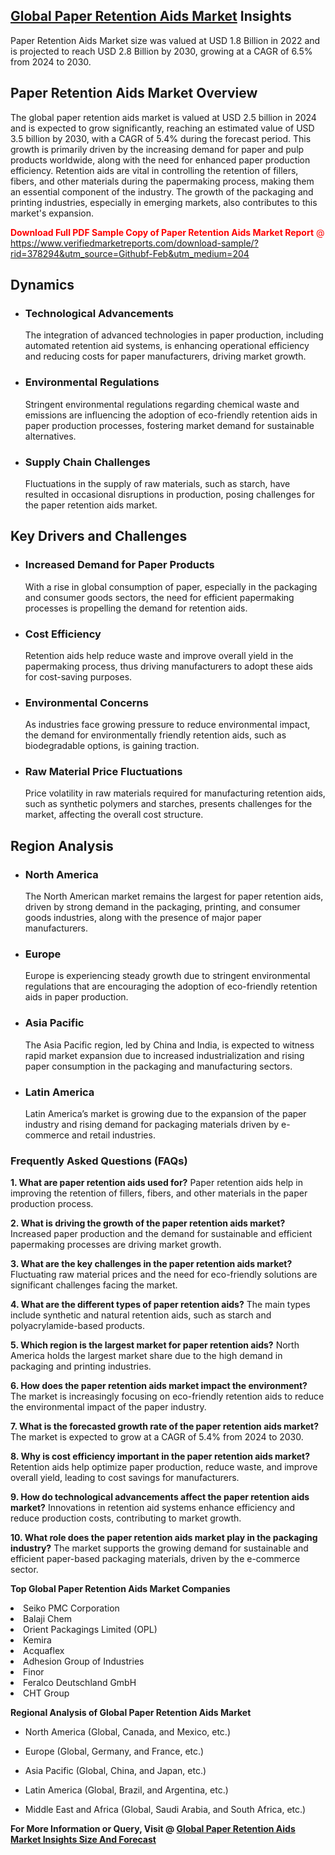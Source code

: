 <h2><a href="https://www.verifiedmarketreports.com/download-sample/?rid=378294&amp;utm_source=Githubf&amp;utm_medium=204" target="_blank">Global Paper Retention Aids Market</a> Insights</h2><p>Paper Retention Aids Market size was valued at USD 1.8 Billion in 2022 and is projected to reach USD 2.8 Billion by 2030, growing at a CAGR of 6.5% from 2024 to 2030.</p><p> <h2>Paper Retention Aids Market Overview</h2> <p>The global paper retention aids market is valued at USD 2.5 billion in 2024 and is expected to grow significantly, reaching an estimated value of USD 3.5 billion by 2030, with a CAGR of 5.4% during the forecast period. This growth is primarily driven by the increasing demand for paper and pulp products worldwide, along with the need for enhanced paper production efficiency. Retention aids are vital in controlling the retention of fillers, fibers, and other materials during the papermaking process, making them an essential component of the industry. The growth of the packaging and printing industries, especially in emerging markets, also contributes to this market's expansion.</p> <p><p><span class=""><span style="color: #ff0000;"><strong>Download Full PDF Sample Copy of Paper Retention Aids Market Report</strong> @ </span><a href="https://www.verifiedmarketreports.com/download-sample/?rid=378294&amp;utm_source=Githubf-Feb&amp;utm_medium=204" target="_blank">https://www.verifiedmarketreports.com/download-sample/?rid=378294&amp;utm_source=Githubf-Feb&amp;utm_medium=204</a></span></p></p> <h2>Dynamics</h2> <ul> <li><h3>Technological Advancements</h3> The integration of advanced technologies in paper production, including automated retention aid systems, is enhancing operational efficiency and reducing costs for paper manufacturers, driving market growth.</li> <li><h3>Environmental Regulations</h3> Stringent environmental regulations regarding chemical waste and emissions are influencing the adoption of eco-friendly retention aids in paper production processes, fostering market demand for sustainable alternatives.</li> <li><h3>Supply Chain Challenges</h3> Fluctuations in the supply of raw materials, such as starch, have resulted in occasional disruptions in production, posing challenges for the paper retention aids market.</li> </ul> <h2>Key Drivers and Challenges</h2> <ul> <li><h3>Increased Demand for Paper Products</h3> With a rise in global consumption of paper, especially in the packaging and consumer goods sectors, the need for efficient papermaking processes is propelling the demand for retention aids.</li> <li><h3>Cost Efficiency</h3> Retention aids help reduce waste and improve overall yield in the papermaking process, thus driving manufacturers to adopt these aids for cost-saving purposes.</li> <li><h3>Environmental Concerns</h3> As industries face growing pressure to reduce environmental impact, the demand for environmentally friendly retention aids, such as biodegradable options, is gaining traction.</li> <li><h3>Raw Material Price Fluctuations</h3> Price volatility in raw materials required for manufacturing retention aids, such as synthetic polymers and starches, presents challenges for the market, affecting the overall cost structure.</li> </ul> <h2>Region Analysis</h2> <ul> <li><h3>North America</h3> The North American market remains the largest for paper retention aids, driven by strong demand in the packaging, printing, and consumer goods industries, along with the presence of major paper manufacturers.</li> <li><h3>Europe</h3> Europe is experiencing steady growth due to stringent environmental regulations that are encouraging the adoption of eco-friendly retention aids in paper production.</li> <li><h3>Asia Pacific</h3> The Asia Pacific region, led by China and India, is expected to witness rapid market expansion due to increased industrialization and rising paper consumption in the packaging and manufacturing sectors.</li> <li><h3>Latin America</h3> Latin America’s market is growing due to the expansion of the paper industry and rising demand for packaging materials driven by e-commerce and retail industries.</li> </ul> <h3>Frequently Asked Questions (FAQs)</h3> <p><strong>1. What are paper retention aids used for?</strong> Paper retention aids help in improving the retention of fillers, fibers, and other materials in the paper production process.</p> <p><strong>2. What is driving the growth of the paper retention aids market?</strong> Increased paper production and the demand for sustainable and efficient papermaking processes are driving market growth.</p> <p><strong>3. What are the key challenges in the paper retention aids market?</strong> Fluctuating raw material prices and the need for eco-friendly solutions are significant challenges facing the market.</p> <p><strong>4. What are the different types of paper retention aids?</strong> The main types include synthetic and natural retention aids, such as starch and polyacrylamide-based products.</p> <p><strong>5. Which region is the largest market for paper retention aids?</strong> North America holds the largest market share due to the high demand in packaging and printing industries.</p> <p><strong>6. How does the paper retention aids market impact the environment?</strong> The market is increasingly focusing on eco-friendly retention aids to reduce the environmental impact of the paper industry.</p> <p><strong>7. What is the forecasted growth rate of the paper retention aids market?</strong> The market is expected to grow at a CAGR of 5.4% from 2024 to 2030.</p> <p><strong>8. Why is cost efficiency important in the paper retention aids market?</strong> Retention aids help optimize paper production, reduce waste, and improve overall yield, leading to cost savings for manufacturers.</p> <p><strong>9. How do technological advancements affect the paper retention aids market?</strong> Innovations in retention aid systems enhance efficiency and reduce production costs, contributing to market growth.</p> <p><strong>10. What role does the paper retention aids market play in the packaging industry?</strong> The market supports the growing demand for sustainable and efficient paper-based packaging materials, driven by the e-commerce sector.</p> </p><p><strong>Top Global Paper Retention Aids Market Companies</strong></p><div data-test-id=""><p><li>Seiko PMC Corporation</li><li> Balaji Chem</li><li> Orient Packagings Limited (OPL)</li><li> Kemira</li><li> Acquaflex</li><li> Adhesion Group of Industries</li><li> Finor</li><li> Feralco Deutschland GmbH</li><li> CHT Group</li></p><div><strong>Regional Analysis of&nbsp;Global Paper Retention Aids Market</strong></div><ul><li dir="ltr"><p dir="ltr">North America&nbsp;(Global, Canada, and Mexico, etc.)</p></li><li dir="ltr"><p dir="ltr">Europe (Global, Germany, and France, etc.)</p></li><li dir="ltr"><p dir="ltr">Asia Pacific&nbsp;(Global, China, and Japan, etc.)</p></li><li dir="ltr"><p dir="ltr">Latin America&nbsp;(Global, Brazil, and Argentina, etc.)</p></li><li dir="ltr">Middle East and Africa&nbsp;(Global, Saudi Arabia, and South Africa, etc.)</li></ul><p><strong>For More Information or Query, Visit @&nbsp;</strong><strong><a href="https://www.verifiedmarketreports.com/product/paper-retention-aids-market/?utm_source=Githubf&amp;utm_medium=204" target="_blank">Global Paper Retention Aids Market Insights Size And Forecast</a></strong></p></div>
